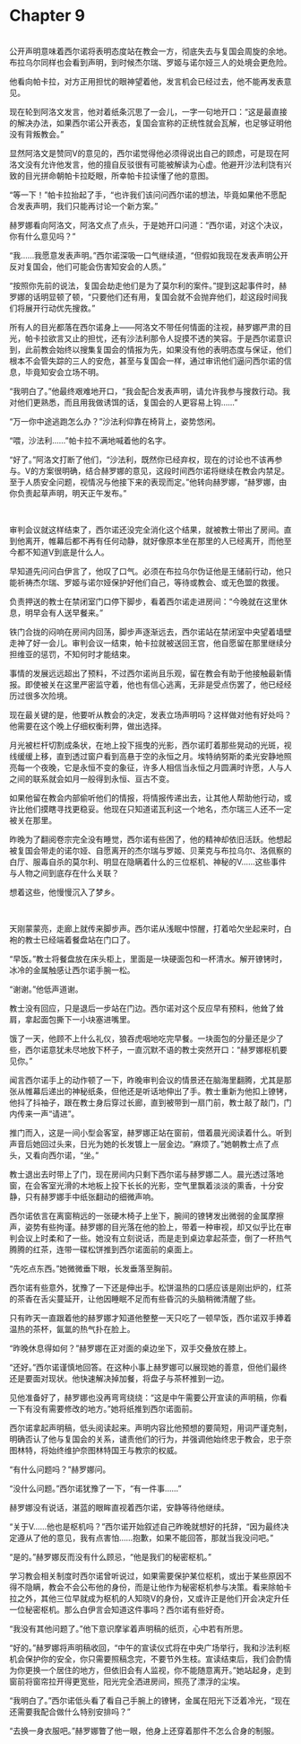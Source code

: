 # Chapter 9

<br>
公开声明意味着西尔诺将表明态度站在教会一方，彻底失去与复国会周旋的余地。布拉乌尔同样也会看到声明，到时候杰尔瑞、罗姬与诺尔娅三人的处境会更危险。

他看向帕卡拉，对方正用担忧的眼神望着他，发言机会已经过去，他不能再发表意见。

现在轮到阿洛文发言，他对着纸条沉思了一会儿，一字一句地开口：“这是最直接的解决办法，如果西尔诺公开表态，复国会宣称的正统性就会瓦解，也足够证明他没有背叛教会。”

显然阿洛文是赞同V的意见的，西尔诺觉得他必须得说出自己的顾虑，可是现在阿洛文没有允许他发言，他的擅自反驳很有可能被解读为心虚。他避开沙法利饶有兴致的目光拼命朝帕卡拉眨眼，所幸帕卡拉读懂了他的意图。

“等一下！”帕卡拉抬起了手，“也许我们该问问西尔诺的想法，毕竟如果他不愿配合发表声明，我们只能再讨论一个新方案。”

赫罗娜看向阿洛文，阿洛文点了点头，于是她开口问道：“西尔诺，对这个决议，你有什么意见吗？”

“我……我愿意发表声明。”西尔诺深吸一口气继续道，“但假如我现在发表声明公开反对复国会，他们可能会伤害知安会的人质。”

“按照你先前的说法，复国会劫走他们是为了莫尔利的案件。”提到这起事件时，赫罗娜的话明显顿了顿，“只要他们还有用，复国会就不会抛弃他们，趁这段时间我们将展开行动优先搜救。”

所有人的目光都落在西尔诺身上——阿洛文不带任何情面的注视，赫罗娜严肃的目光，帕卡拉欲言又止的担忧，还有沙法利那令人捉摸不透的笑容。于是西尔诺意识到，此前教会始终以搜集复国会的情报为先，如果没有他的表明态度与保证，他们根本不会管失踪的三人的安危，甚至与复国会一样，通过审讯他们逼问西尔诺的信息，毕竟知安会立场不明。

“我明白了。”他最终艰难地开口，“我会配合发表声明，请允许我参与搜救行动。我对他们更熟悉，而且用我做诱饵的话，复国会的人更容易上钩……”

“万一你中途逃跑怎么办？”沙法利仰靠在椅背上，姿势悠闲。

“喂，沙法利……”帕卡拉不满地喊着他的名字。

“好了。”阿洛文打断了他们，“沙法利，既然你已经弃权，现在的讨论也不该再参与。V的方案很明确，结合赫罗娜的意见，这段时间西尔诺将继续在教会内禁足。至于人质安全问题，视情况与他接下来的表现而定。”他转向赫罗娜，“赫罗娜，由你负责起草声明，明天正午发布。”

<br>

审判会议就这样结束了，西尔诺还没完全消化这个结果，就被教士带出了房间。直到他离开，帷幕后都不再有任何动静，就好像原本坐在那里的人已经离开，而他至今都不知道V到底是什么人。

早知道先问问白伊言了，他叹了口气。必须在布拉乌尔伪证他是王储前行动，他只能祈祷杰尔瑞、罗姬与诺尔娅保护好他们自己，等待或教会、或无色盟的救援。

负责押送的教士在禁闭室门口停下脚步，看着西尔诺走进房间：“今晚就在这里休息，明早会有人送早餐来。”

铁门合拢的闷响在房间内回荡，脚步声逐渐远去，西尔诺站在禁闭室中央望着墙壁走神了好一会儿。审判会议一结束，帕卡拉就被送回王宫，他自愿留在那里继续分担维亚的惩罚，不知何时才能结束。

事情的发展远远超出了预料，不过西尔诺尚且乐观，留在教会有助于他接触最新情报。即使被关在这里严密监守着，他也有信心逃离，无非是受点伤罢了，他已经经历过很多次险境。

现在最关键的是，他要听从教会的决定，发表立场声明吗？这样做对他有好处吗？他需要在这个晚上仔细权衡利弊，做出选择。

月光被栏杆切割成条状，在地上投下摇曳的光影，西尔诺盯着那些晃动的光斑，视线缓缓上移，直到透过窗户看到高悬于空的永恒之月。埃特纳努斯的柔光安静地照亮每一个夜晚，它是永恒不变的象征，许多人相信当永恒之月圆满时许愿，人与人之间的联系就会如月一般得到永恒、亘古不变。

如果他留在教会内部偷听他们的情报，将情报传递出去，让其他人帮助他行动，或许比他们摸瞎寻找更稳妥。他现在只知道诺瓦利这一个地名，杰尔瑞三人还不一定被关在那里。

昨晚为了翻阅卷宗完全没有睡觉，西尔诺有些困了，他的精神却依旧活跃。他想起被复国会带走的诺尔娅、自愿离开的杰尔瑞与罗姬、贝莱克与布拉乌尔、洛佩察的白厅、服毒自杀的莫尔利、明显在隐瞒着什么的三位枢机、神秘的V……这些事件与人物之间到底存在什么关联？

想着这些，他慢慢沉入了梦乡。

<br>

天刚蒙蒙亮，走廊上就传来脚步声。西尔诺从浅眠中惊醒，打着哈欠坐起来时，白袍的教士已经端着餐盘站在门口了。

“早饭。”教士将餐盘放在床头柜上，里面是一块硬面包和一杯清水。解开镣铐时，冰冷的金属触感让西尔诺手腕一松。

“谢谢。”他低声道谢。

教士没有回应，只是退后一步站在门边。西尔诺对这个反应早有预料，他耸了耸肩，拿起面包撕下一小块塞进嘴里。

饿了一天，他顾不上什么礼仪，狼吞虎咽地吃完早餐。一块面包的分量还是少了些，西尔诺意犹未尽地放下杯子，一直沉默不语的教士突然开口：“赫罗娜枢机要见你。”

闻言西尔诺手上的动作顿了一下，昨晚审判会议的情景还在脑海里翻腾，尤其是那张从帷幕后递出的神秘纸条，但他还是听话地伸出了手。教士重新为他扣上镣铐，他抖了抖袖子，跟在教士身后穿过长廊，直到被带到一扇门前，教士敲了敲门，门内传来一声“请进”。

推门而入，这是一间小型会客室，赫罗娜正站在窗前，借着晨光阅读着什么。听到声音后她回过头来，日光为她的长发镀上一层金边。“麻烦了。”她朝教士点了点头，又看向西尔诺，“坐。”

教士退出去时带上了门，现在房间内只剩下西尔诺与赫罗娜二人。晨光透过落地窗，在会客室光滑的木地板上投下长长的光影，空气里飘着淡淡的熏香，十分安静，只有赫罗娜手中纸张翻动的细微声响。

西尔诺依言在离窗稍远的一张硬木椅子上坐下，腕间的镣铐发出微弱的金属摩擦声，姿势有些拘谨。赫罗娜的目光落在他的脸上，带着一种审视，却又似乎比在审判会议上时柔和了一些。她没有立刻说话，而是走到桌边拿起茶壶，倒了一杯热气腾腾的红茶，连带一碟松饼推到西尔诺面前的桌面上。

“先吃点东西。”她微微垂下眼，长发垂落至胸前。

西尔诺有些意外，犹豫了一下还是伸出手。松饼温热的口感应该是刚出炉的，红茶的茶香在舌尖蔓延开，让他因睡眠不足而有些昏沉的头脑稍微清醒了些。

只有昨天一直跟着他的赫罗娜才知道他整整一天只吃了一顿早饭，西尔诺双手捧着温热的茶杯，氤氲的热气扑在脸上。

“昨晚休息得如何？”赫罗娜在正对面的桌边坐下，双手交叠放在膝上。

“还好。”西尔诺谨慎地回答。在这种小事上赫罗娜可以展现她的善意，但他们最终还是要面对现状。他快速解决掉加餐，将盘子与茶杯推到一边。

见他准备好了，赫罗娜也没再弯弯绕绕：“这是中午需要公开宣读的声明稿，你看一下有没有需要修改的地方。”她将纸推到西尔诺面前。

西尔诺拿起声明稿，低头阅读起来。声明内容比他预想的要简短，用词严谨克制，明确否认了他与复国会的关系，谴责他们的行为，并强调他始终忠于教会，忠于奈图林特，将始终维护奈图林特国王与教宗的权威。

“有什么问题吗？”赫罗娜问。

“没什么问题。”西尔诺犹豫了一下，“有一件事……”

赫罗娜没有说话，湛蓝的眼眸直视着西尔诺，安静等待他继续。

“关于V……他也是枢机吗？”西尔诺开始叙述自己昨晚就想好的托辞，“因为最终决定遵从了他的意见，我有点害怕……抱歉，如果不能回答，那就当我没问吧。”

“是的。”赫罗娜反而没有什么顾忌，“他是我们的秘密枢机。”

学习教会相关制度时西尔诺曾听说过，如果需要保护某位枢机，或出于某些原因不得不隐瞒，教会不会公布他的身份，而是让他作为秘密枢机参与决策。看来除帕卡拉之外，其他三位早就成为枢机的人知晓V的身份，又或许正是他们开会决定升任一位秘密枢机。那么白伊言会知道这件事吗？西尔诺有些好奇。

“我没有其他问题了。”他下意识摩挲着声明稿的纸页，心中若有所思。

“好的。”赫罗娜将声明稿收回，“中午的宣读仪式将在中央广场举行，我和沙法利枢机会保护你的安全，你只需要照稿念完，不要节外生枝。宣读结束后，我们会酌情为你更换一个居住的地方，但依旧会有人监视，你不能随意离开。”她站起身，走到窗前将窗帘拉开得更宽些，阳光完全洒进房间，照亮了漂浮的尘埃。

“我明白了。”西尔诺低头看了看自己手腕上的镣铐，金属在阳光下泛着冷光，“现在还需要我配合做什么特别安排吗？”

“去换一身衣服吧。”赫罗娜瞥了他一眼，他身上还穿着那件不怎么合身的制服。

